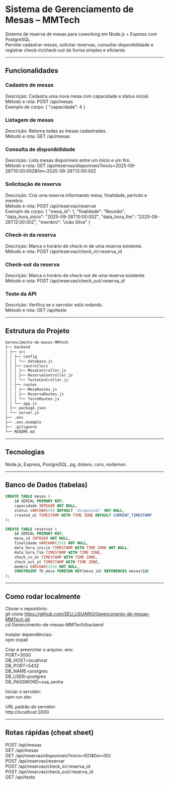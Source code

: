 #  Sistema de Gerenciamento de Mesas – MMTech

Sistema de reserva de mesas para coworking em Node.js + Express com PostgreSQL.  
Permite cadastrar mesas, solicitar reservas, consultar disponibilidade e registrar check-in/check-out de forma simples e eficiente.

---

##  Funcionalidades

### Cadastro de mesas
Descrição: Cadastra uma nova mesa com capacidade e status inicial.  
Método e rota: POST /api/mesas  
Exemplo de corpo: { "capacidade": 4 }

### Listagem de mesas
Descrição: Retorna todas as mesas cadastradas.  
Método e rota: GET /api/mesas

### Consulta de disponibilidade
Descrição: Lista mesas disponíveis entre um início e um fim.  
Método e rota: GET /api/reservas/disponiveis?inicio=2025-09-28T10:00:00Z&fim=2025-09-28T12:00:00Z

### Solicitação de reserva
Descrição: Cria uma reserva informando mesa, finalidade, período e membro.  
Método e rota: POST /api/reservas/reservar  
Exemplo de corpo: { "mesa_id": 1, "finalidade": "Reunião", "data_hora_inicio": "2025-09-28T10:00:00Z", "data_hora_fim": "2025-09-28T12:00:00Z", "membro": "João Silva" }

### Check-in da reserva
Descrição: Marca o horário de check-in de uma reserva existente.  
Método e rota: POST /api/reservas/check_in/:reserva_id

### Check-out da reserva
Descrição: Marca o horário de check-out de uma reserva existente.  
Método e rota: POST /api/reservas/check_out/:reserva_id

### Teste da API
Descrição: Verifica se o servidor está rodando.  
Método e rota: GET /api/teste

---

##  Estrutura do Projeto

```bash
Gerencimento-de-mesas-MMTech
├── backend
│ ├── src
│ │ ├── config
│ │ │ └── database.js
│ │ ├── controllers
│ │ │ ├── MesaController.js
│ │ │ ├── ReservaController.js
│ │ │ └── TesteController.js
│ │ ├── routes
│ │ │ ├── MesaRoutes.js
│ │ │ ├── ReservaRoutes.js
│ │ │ └── TesteRoutes.js
│ │ └── app.js
│ ├── package.json
│ └── server.js
├── .env
├── .env.exemple
├── .gitignore
└── README.md
```

---

##  Tecnologias

Node.js, Express, PostgreSQL, pg, dotenv, cors, nodemon.

---

##  Banco de Dados (tabelas)

```sql
CREATE TABLE mesas (
    id SERIAL PRIMARY KEY,
    capacidade INTEGER NOT NULL,
    status VARCHAR(50) DEFAULT 'disponível' NOT NULL,
    created_at TIMESTAMP WITH TIME ZONE DEFAULT CURRENT_TIMESTAMP
);

CREATE TABLE reservas (
    id SERIAL PRIMARY KEY,
    mesa_id INTEGER NOT NULL,
    finalidade VARCHAR(255) NOT NULL,
    data_hora_inicio TIMESTAMP WITH TIME ZONE NOT NULL,
    data_hora_fim TIMESTAMP WITH TIME ZONE,
    check_in_at TIMESTAMP WITH TIME ZONE,
    check_out_at TIMESTAMP WITH TIME ZONE,
    membro VARCHAR(255) NOT NULL,
    CONSTRAINT fk_mesa FOREIGN KEY(mesa_id) REFERENCES mesas(id)
);
```

---

##  Como rodar localmente

Clonar o repositório:  
git clone https://github.com/SEU_USUARIO/Gerencimento-de-mesas-MMTech.git  
cd Gerencimento-de-mesas-MMTech/backend  

Instalar dependências:  
npm install  

Criar e preencher o arquivo .env:  
PORT=3000  
DB_HOST=localhost  
DB_PORT=5432  
DB_NAME=postgres  
DB_USER=postgres  
DB_PASSWORD=sua_senha  

Iniciar o servidor:  
npm run dev  

URL padrão do servidor:  
http://localhost:3000

---

##  Rotas rápidas (cheat sheet)

POST /api/mesas  
GET /api/mesas  
GET /api/reservas/disponiveis?inicio=ISO&fim=ISO  
POST /api/reservas/reservar  
POST /api/reservas/check_in/:reserva_id  
POST /api/reservas/check_out/:reserva_id  
GET /api/teste  
